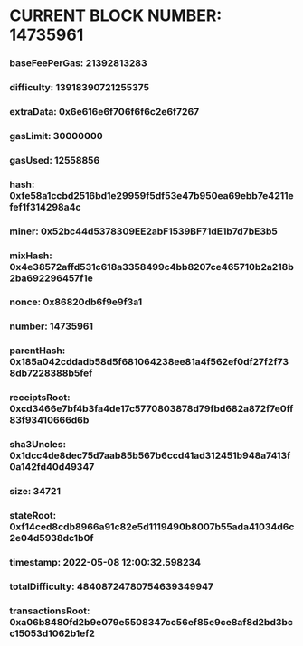 # CURRENT BLOCK NUMBER: 14735961

### baseFeePerGas: 21392813283
### difficulty: 13918390721255375
### extraData: 0x6e616e6f706f6f6c2e6f7267
### gasLimit: 30000000
### gasUsed: 12558856
### hash: 0xfe58a1ccbd2516bd1e29959f5df53e47b950ea69ebb7e4211efef1f314298a4c
### miner: 0x52bc44d5378309EE2abF1539BF71dE1b7d7bE3b5
### mixHash: 0x4e38572affd531c618a3358499c4bb8207ce465710b2a218b2ba692296457f1e
### nonce: 0x86820db6f9e9f3a1
### number: 14735961
### parentHash: 0x185a042cddadb58d5f681064238ee81a4f562ef0df27f2f738db7228388b5fef
### receiptsRoot: 0xcd3466e7bf4b3fa4de17c5770803878d79fbd682a872f7e0ff83f93410666d6b
### sha3Uncles: 0x1dcc4de8dec75d7aab85b567b6ccd41ad312451b948a7413f0a142fd40d49347
### size: 34721
### stateRoot: 0xf14ced8cdb8966a91c82e5d1119490b8007b55ada41034d6c2e04d5938dc1b0f
### timestamp: 2022-05-08 12:00:32.598234
### totalDifficulty: 48408724780754639349947
### transactionsRoot: 0xa06b8480fd2b9e079e5508347cc56ef85e9ce8af8d2bd3bcc15053d1062b1ef2
